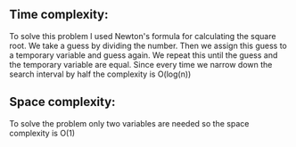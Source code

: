 ## Time complexity:
To solve this problem I used Newton's formula for calculating
the square root.
We take a guess by dividing the number.
Then we assign this guess to a temporary variable and guess
again.
We repeat this until the guess and the temporary variable are equal.
Since every time we narrow down the search interval by half the
complexity is O(log(n))


## Space complexity:
To solve the problem only two variables are needed
so the space complexity is O(1)